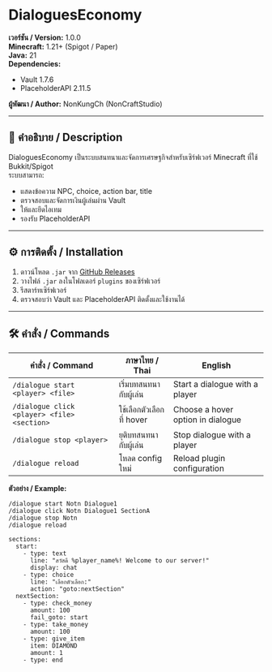 # DialoguesEconomy

**เวอร์ชัน / Version:** 1.0.0  
**Minecraft:** 1.21+ (Spigot / Paper)  
**Java:** 21  
**Dependencies:**  
- Vault 1.7.6  
- PlaceholderAPI 2.11.5  

**ผู้พัฒนา / Author:** NonKungCh (NonCraftStudio)

---

## 📝 คำอธิบาย / Description
DialoguesEconomy เป็นระบบสนทนาและจัดการเศรษฐกิจสำหรับเซิร์ฟเวอร์ Minecraft ที่ใช้ Bukkit/Spigot  
ระบบสามารถ:  
- แสดงข้อความ NPC, choice, action bar, title  
- ตรวจสอบและจัดการเงินผู้เล่นผ่าน Vault  
- ให้และยึดไอเทม  
- รองรับ PlaceholderAPI  

---

## ⚙️ การติดตั้ง / Installation

1. ดาวน์โหลด `.jar` จาก [GitHub Releases](https://github.com/NonCraftStudio/DialoguesEconomy)  
2. วางไฟล์ `.jar` ลงในโฟลเดอร์ `plugins` ของเซิร์ฟเวอร์  
3. รีสตาร์ทเซิร์ฟเวอร์  
4. ตรวจสอบว่า Vault และ PlaceholderAPI ติดตั้งและใช้งานได้  

---

## 🛠️ คำสั่ง / Commands

| คำสั่ง / Command | ภาษาไทย / Thai | English |
|-----------------|----------------|---------|
| `/dialogue start <player> <file>` | เริ่มบทสนทนากับผู้เล่น | Start a dialogue with a player |
| `/dialogue click <player> <file> <section>` | ใช้เลือกตัวเลือกที่ hover | Choose a hover option in dialogue |
| `/dialogue stop <player>` | ยุติบทสนทนากับผู้เล่น | Stop dialogue with a player |
| `/dialogue reload` | โหลด config ใหม่ | Reload plugin configuration |

**ตัวอย่าง / Example:**  
```text
/dialogue start Notn Dialogue1
/dialogue click Notn Dialogue1 SectionA
/dialogue stop Notn
/dialogue reload

sections:
  start:
    - type: text
      line: "สวัสดี %player_name%! Welcome to our server!"
      display: chat
    - type: choice
      line: "เลือกตัวเลือก:"
      action: "goto:nextSection"
  nextSection:
    - type: check_money
      amount: 100
      fail_goto: start
    - type: take_money
      amount: 100
    - type: give_item
      item: DIAMOND
      amount: 1
    - type: end
